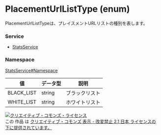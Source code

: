 # PlacementUrlListType (enum)
PlacementUrlListTypeは、プレイスメントURLリストの種別を表します。
### Service
+ [StatsService](../../services/StatsService.md)

### Namespace
[StatsService#Namespace](../../services/StatsService.md#namespace)

| 値 | データ型 | 説明 |
|---|---|---|
| BLACK_LIST| string| ブラックリスト |
| WHITE_LIST| string| ホワイトリスト |

<a rel="license" href="http://creativecommons.org/licenses/by-nd/2.1/jp/"><img alt="クリエイティブ・コモンズ・ライセンス" style="border-width:0" src="https://i.creativecommons.org/l/by-nd/2.1/jp/88x31.png" /></a><br />この 作品 は <a rel="license" href="http://creativecommons.org/licenses/by-nd/2.1/jp/">クリエイティブ・コモンズ 表示 - 改変禁止 2.1 日本 ライセンスの下に提供されています。</a>
